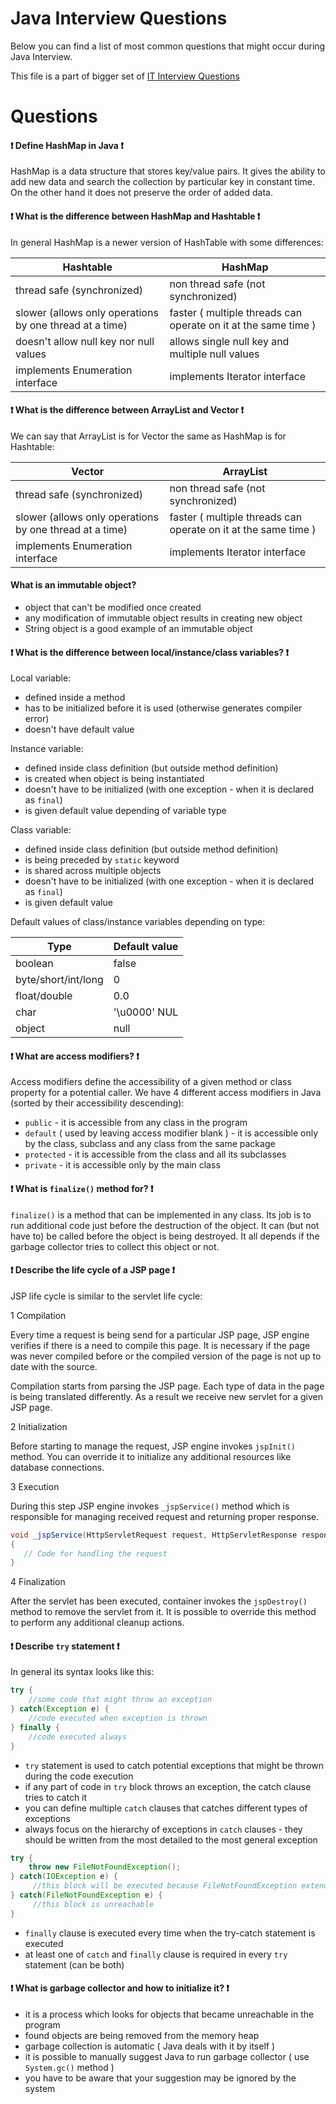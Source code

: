 # Java Interview Questions

Below you can find a list of most common questions that might occur during Java Interview.

This file is a part of bigger set of [IT Interview Questions](../../README.md)

# Questions

#### :exclamation: Define HashMap in Java :exclamation:

HashMap is a data structure that stores key/value pairs.
It gives the ability to add new data and search the collection by particular key in constant time.
On the other hand it does not preserve the order of added data.

#### :exclamation: What is the difference between HashMap and Hashtable :exclamation:

In general HashMap is a newer version of HashTable with some differences:

Hashtable | HashMap
--------- | ----------
thread safe (synchronized) | non thread safe (not synchronized)
slower (allows only operations by one thread at a time) | faster ( multiple threads can operate on it at the same time )
doesn't allow null key nor null values | allows single null key and multiple null values
implements Enumeration interface | implements Iterator interface

#### :exclamation: What is the difference between ArrayList and Vector :exclamation:

We can say that ArrayList is for Vector the same as HashMap is for Hashtable:

Vector | ArrayList
-------- | -------
thread safe (synchronized) | non thread safe (not synchronized)
slower (allows only operations by one thread at a time) | faster ( multiple threads can operate on it at the same time )
implements Enumeration interface | implements Iterator interface

#### What is an immutable object?

* object that can't be modified once created
* any modification of immutable object results in creating new object
* String object is a good example of an immutable object

#### :exclamation: What is the difference between local/instance/class variables? :exclamation:

Local variable:
* defined inside a method
* has to be initialized before it is used (otherwise generates compiler error)
* doesn't have default value

Instance variable:
* defined inside class definition (but outside method definition)
* is created when object is being instantiated
* doesn't have to be initialized (with one exception - when it is declared as `final`)
* is given default value depending of variable type

Class variable:
* defined inside class definition (but outside method definition)
* is being preceded by `static` keyword
* is shared across multiple objects
* doesn't have to be initialized (with one exception - when it is declared as `final`)
* is given default value

Default values of class/instance variables depending on type:

Type | Default value
----- | --------
boolean | false
byte/short/int/long | 0
float/double | 0.0
char | '\u0000' NUL
object | null

#### :exclamation: What are access modifiers? :exclamation:

Access modifiers define the accessibility of a given method or class property for a potential caller.
We have 4 different access modifiers in Java (sorted by their accessibility descending):
* `public` - it is accessible from any class in the program
* `default` ( used by leaving access modifier blank ) - it is accessible only by the class, subclass and any class from the same package
* `protected` - it is accessible from the class and all its subclasses
* `private` - it is accessible only by the main class

#### :exclamation: What is `finalize()` method for? :exclamation:

`finalize()` is a method that can be implemented in any class. Its job is to run additional code just before the destruction of the object.
It can (but not have to) be called before the object is being destroyed. It all depends if the garbage collector tries to collect this object or not.

#### :exclamation: Describe the life cycle of a JSP page :exclamation:

JSP life cycle is similar to the servlet life cycle:

1 Compilation

Every time a request is being send for a particular JSP page,  JSP engine verifies if there is a need to compile this page.
It is necessary if the page was never compiled before or the compiled version of the page is not up to date with the source.

Compilation starts from parsing the JSP page. Each type of data in the page is being translated differently.
As a result we receive new servlet for a given JSP page.

2 Initialization

Before starting to manage the request, JSP engine invokes `jspInit()` method. You can override it to initialize 
any additional resources like database connections.

3 Execution

During this step JSP engine invokes `_jspService()` method which is responsible for managing received request
and returning proper response. 

```java
void _jspService(HttpServletRequest request, HttpServletResponse response)
{
   // Code for handling the request
}
```

4 Finalization

After the servlet has been executed, container invokes the `jspDestroy()` method to remove the servlet from it.
It is possible to override this method to perform any additional cleanup actions.

#### :exclamation: Describe `try` statement :exclamation:

In general its syntax looks like this:

```java
try {
    //some code that might throw an exception
} catch(Exception e) {
    //code executed when exception is thrown
} finally {
    //code executed always 
}
```

* `try` statement is used to catch potential exceptions that might be thrown during the code execution
* if any part of code in `try` block throws an exception, the catch clause tries to catch it
* you can define multiple `catch` clauses that catches different types of exceptions
* always focus on the hierarchy of exceptions in `catch` clauses - they should be written from the most detailed to the most general exception

```java
try {
    throw new FileNotFoundException();
} catch(IOException e) {
     //this block will be executed because FileNotFoundException extends IOException
} catch(FileNotFoundException e) {
     //this block is unreachable
}
```

* `finally` clause is executed every time when the try-catch statement is executed
* at least one of `catch` and `finally` clause is required in every `try` statement (can be both)

#### :exclamation: What is garbage collector and how to initialize it? :exclamation:

* it is a process which looks for objects that became unreachable in the program
* found objects are being removed from the memory heap
* garbage collection is automatic ( Java deals with it by itself )
* it is possible to manually suggest Java to run garbage collector ( use `System.gc()` method )
* you have to be aware that your suggestion may be ignored by the system

